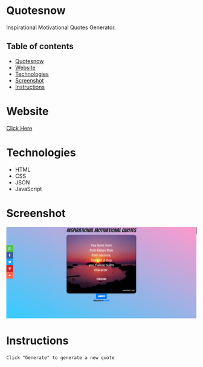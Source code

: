 # Quotesnow
Inspirational Motivational Quotes Generator.

## Table of contents
* [Quotesnow](#quotesnow)
* [Website](#website)
* [Technologies](#technologies)
* [Screenshot](#screenshot)
* [Instructions](#instructions)

# Website
[Click Here](https://ridz97.github.io/quotesnow/)

# Technologies
* HTML
* CSS
* JSON
* JavaScript

# Screenshot
![screenshot](img/Screenshot.png)

# Instructions
```
Click "Generate" to generate a new quote
```

